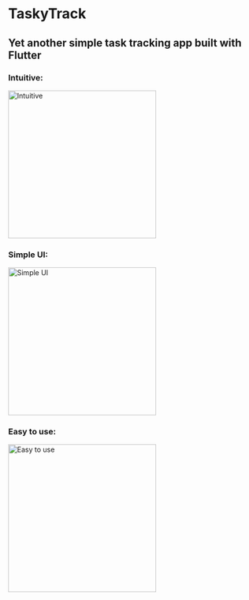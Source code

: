 <p align="center">
  <h1>TaskyTrack</h1>

  ## Yet another simple task tracking app built with Flutter

  ### Intuitive:
  <img src="https://github.com/gal0wsky/readme-images-store/blob/main/TaskyTrack/TaskyTrack-empty-view.png?raw=true" title="Intuitive" width="300"
       align="center">

  ### Simple UI:
  <img src="https://github.com/gal0wsky/readme-images-store/blob/main/TaskyTrack/TaskyTrack-items-on-list.png?raw=true" title="Simple UI" width="300"
       align="center">

  ### Easy to use:
  <img src="https://github.com/gal0wsky/readme-images-store/blob/main/TaskyTrack/TaskyTrack-task-done.png?raw=true" title="Easy to use" width="300"
       align="center">
</p>
